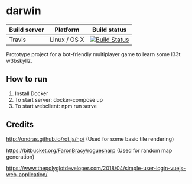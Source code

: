 # darwin

| Build server | Platform     | Build status                                                                                                      |
| ------------ | ------------ | ----------------------------------------------------------------------------------------------------------------- |
| Travis       | Linux / OS X | [![Build Status](https://travis-ci.com/hspirdal/darwin.svg?branch=master)](https://travis-ci.com/hspirdal/darwin) |


Prototype project for a bot-friendly multiplayer game to learn some l33t w3bskyllz.

## How to run
1. Install Docker
2. To start server: docker-compose up
3. To start webclient: npm run serve


## Credits
http://ondras.github.io/rot.js/hp/ (Used for some basic tile rendering)

https://bitbucket.org/FaronBracy/roguesharp (Used for random map generation)

https://www.thepolyglotdeveloper.com/2018/04/simple-user-login-vuejs-web-application/